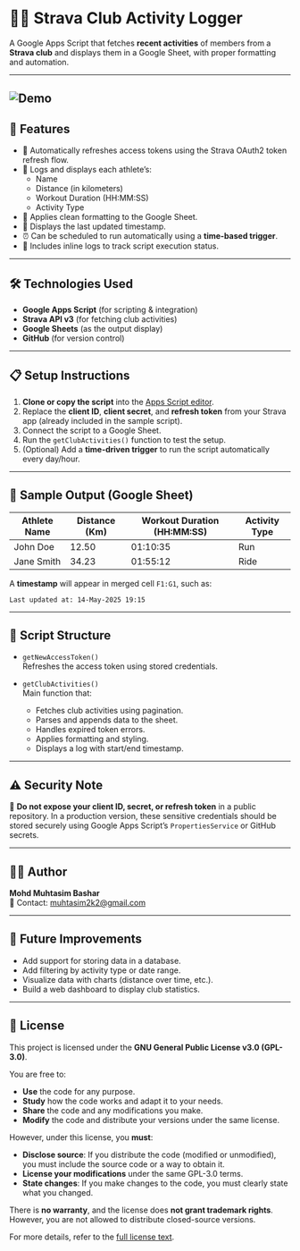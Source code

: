 # 🚴‍♂️ Strava Club Activity Logger

A Google Apps Script that fetches **recent activities** of members from a **Strava club** and displays them in a Google Sheet, with proper formatting and automation.

---
![Demo](assets/demo-1.gif)
---

## 📌 Features

- 🔐 Automatically refreshes access tokens using the Strava OAuth2 token refresh flow.
- 📄 Logs and displays each athlete’s:
  - Name
  - Distance (in kilometers)
  - Workout Duration (HH:MM:SS)
  - Activity Type
- 🎨 Applies clean formatting to the Google Sheet.
- 📅 Displays the last updated timestamp.
- ⏰ Can be scheduled to run automatically using a **time-based trigger**.
- 🧪 Includes inline logs to track script execution status.

---

## 🛠️ Technologies Used

- **Google Apps Script** (for scripting & integration)
- **Strava API v3** (for fetching club activities)
- **Google Sheets** (as the output display)
- **GitHub** (for version control)

---

## 📋 Setup Instructions

1. **Clone or copy the script** into the [Apps Script editor](https://script.google.com/).
2. Replace the **client ID**, **client secret**, and **refresh token** from your Strava app (already included in the sample script).
3. Connect the script to a Google Sheet.
4. Run the `getClubActivities()` function to test the setup.
5. (Optional) Add a **time-driven trigger** to run the script automatically every day/hour.

---

## 📸 Sample Output (Google Sheet)

| Athlete Name | Distance (Km) | Workout Duration (HH:MM:SS) | Activity Type |
|--------------|----------------|-----------------------------|---------------|
| John Doe     | 12.50          | 01:10:35                    | Run           |
| Jane Smith   | 34.23          | 01:55:12                    | Ride          |

A **timestamp** will appear in merged cell `F1:G1`, such as:
```
Last updated at: 14-May-2025 19:15
```
---

## 📄 Script Structure

- `getNewAccessToken()`  
  Refreshes the access token using stored credentials.

- `getClubActivities()`  
  Main function that:
  - Fetches club activities using pagination.
  - Parses and appends data to the sheet.
  - Handles expired token errors.
  - Applies formatting and styling.
  - Displays a log with start/end timestamp.

---

## ⚠️ Security Note

🔐 **Do not expose your client ID, secret, or refresh token** in a public repository. In a production version, these sensitive credentials should be stored securely using Google Apps Script’s `PropertiesService` or GitHub secrets.

---

## 🙋‍♂️ Author

**Mohd Muhtasim Bashar**  
📧 Contact: muhtasim2k2@gmail.com

---

## 📅 Future Improvements

- Add support for storing data in a database.
- Add filtering by activity type or date range.
- Visualize data with charts (distance over time, etc.).
- Build a web dashboard to display club statistics.

---

## 📃 License

This project is licensed under the **GNU General Public License v3.0 (GPL-3.0)**.

You are free to:

- **Use** the code for any purpose.
- **Study** how the code works and adapt it to your needs.
- **Share** the code and any modifications you make.
- **Modify** the code and distribute your versions under the same license.

However, under this license, you **must**:

- **Disclose source**: If you distribute the code (modified or unmodified), you must include the source code or a way to obtain it.
- **License your modifications** under the same GPL-3.0 terms.
- **State changes**: If you make changes to the code, you must clearly state what you changed.

There is **no warranty**, and the license does **not grant trademark rights**.
However, you are not allowed to distribute closed-source versions.

For more details, refer to the [full license text](https://www.gnu.org/licenses/gpl-3.0.en.html).
